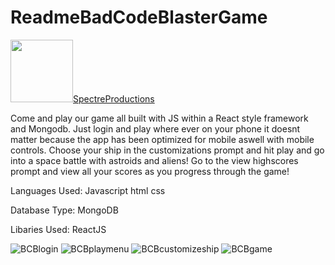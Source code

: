 


# ReadmeBadCodeBlasterGame
  <img src="https://user-images.githubusercontent.com/77074964/127537477-feeda7df-5583-4f6c-8bf3-153328f573da.gif" width="100" height="100">[SpectreProductions](https://user-images.githubusercontent.com/77074964/127537477-feeda7df-5583-4f6c-8bf3-153328f573da.gif)

Come and play our game all built with JS within a React style framework and Mongodb. Just login and play where ever on your phone it doesnt matter because the app has been optimized for mobile aswell with mobile controls. Choose your ship in the customizations prompt and hit play and go into a space battle with astroids and aliens! Go to the view highscores prompt and view all your scores as you progress through the game!

Languages Used: Javascript html css

Database Type: MongoDB

Libaries Used: ReactJS

![BCBlogin](https://user-images.githubusercontent.com/77074964/127538215-049df460-2a89-4bc4-a13a-319c8359c3ba.png)
![BCBplaymenu](https://user-images.githubusercontent.com/77074964/127547613-15bb871d-dfae-4265-b8b0-d676f357d0ff.jpg)
![BCBcustomizeship](https://user-images.githubusercontent.com/77074964/127546979-f542db9d-f917-4c27-8673-13bee17acbd9.jpg)
![BCBgame](https://user-images.githubusercontent.com/77074964/127547676-6a8a4e2d-92ef-45c8-863a-7a1aabebf1b4.jpg)


